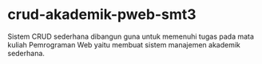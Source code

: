 # crud-akademik-pweb-smt3
Sistem CRUD sederhana dibangun guna untuk memenuhi tugas pada mata kuliah Pemrograman Web yaitu membuat sistem manajemen akademik sederhana.
